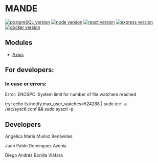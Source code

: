 # MANDE

[![postgreSQL version](https://img.shields.io/badge/PostgreSQL-v11.2-blue.svg?style=flat-square)](https://www.postgresql.org/) [![node version](https://img.shields.io/badge/Node-v11.12.0-green.svg?style=flat-square)](https://nodejs.org/en/) [![react version](https://img.shields.io/badge/Reactjs-v16.8.3-blue.svg?style=flat-square)](https://reactjs.org/) [![express version](https://img.shields.io/badge/Expressjs-v4.16.4-blue.svg?style=flat-square)](https://expressjs.com/) [![docker version](https://img.shields.io/badge/Docker-v18.09.4-blue.svg?style=flat-square)](https://www.docker.com/)


## Modules

* [Axios](https://github.com/axios/axios)


## For developers: 

### In case or errors:

Error: ENOSPC: System limit for number of file watchers reached

try: 
echo fs.inotify.max_user_watches=524288 | sudo tee -a /etc/sysctl.conf && sudo sysctl -p

## Developers

Angélica María Muñoz Benávides

Juan Pablo Dominguez Avenia

Diego Andrés Bonilla Viáfara 
